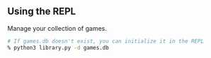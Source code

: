 ## Using the REPL

Manage your collection of games.

```bash
# If games.db doesn't exist, you can initialize it in the REPL
% python3 library.py -d games.db
```